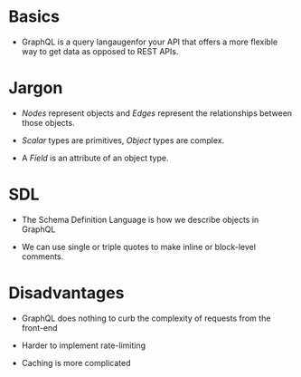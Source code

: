 # Basics

- GraphQL is a query langaugenfor your API that offers a more flexible way to get data as opposed to REST APIs.

# Jargon

- *Nodes* represent objects and *Edges* represent the relationships between those objects.

- *Scalar* types are primitives, *Object* types are complex.

- A *Field* is an attribute of an object type.

# SDL

- The Schema Definition Language is how we describe objects in GraphQL

- We can use single or triple quotes to make inline or block-level comments.



# Disadvantages

- GraphQL does nothing to curb the complexity of requests from the front-end

- Harder to implement rate-limiting

- Caching is more complicated